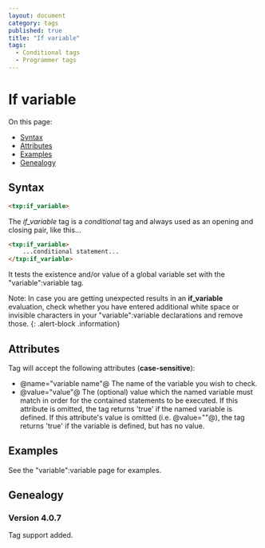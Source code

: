 ```yaml
---
layout: document
category: tags
published: true
title: "If variable"
tags:
  - Conditional tags
  - Programmer tags
---
```


# If variable

On this page:

* [Syntax](#user-content-syntax)
* [Attributes](#user-content-attributes)
* [Examples](#user-content-examples)
* [Genealogy](#user-content-genealogy)

## Syntax

```html
<txp:if_variable>
```

The *if_variable* tag is a _conditional_ tag and always used as an opening and closing pair, like this...

```html
<txp:if_variable>
    ...conditional statement...
</txp:if_variable>
```

It tests the existence and/or value of a global variable set with the "variable":variable tag.

Note: In case you are getting unexpected results in an **if_variable** evaluation, check whether you have entered additional white space or invisible characters in your "variable":variable declarations and remove those.
{: .alert-block .information}

## Attributes

Tag will accept the following attributes (**case-sensitive**):

* @name="variable name"@
The name of the variable you wish to check.
* @value="value"@
The (optional) value which the named variable must match in order for the contained statements to be executed. If this attribute is omitted, the tag returns 'true' if the named variable is defined. If this attribute's value is omitted (i.e. @value=""@), the tag returns 'true' if the variable is defined, but has no value.

## Examples

See the "variable":variable page for examples.

## Genealogy

### Version 4.0.7

Tag support added.
